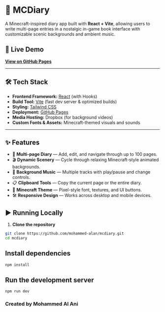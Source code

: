 # 📖 MCDiary

A Minecraft-inspired diary app built with **React + Vite**, allowing users to write multi-page entries in a nostalgic in-game book interface with customizable scenic backgrounds and ambient music.

## 🚀 Live Demo
[**View on GitHub Pages**](https://mohammed-alan.github.io/mcdiary/)

---

## 🛠️ Tech Stack

- **Frontend Framework:** [React](https://reactjs.org/) (with Hooks)
- **Build Tool:** [Vite](https://vitejs.dev/) (fast dev server & optimized builds)
- **Styling:** [Tailwind CSS](https://tailwindcss.com/)
- **Deployment:** [GitHub Pages](https://pages.github.com/)
- **Media Hosting:** Dropbox (for background videos)
- **Custom Fonts & Assets:** Minecraft-themed visuals and sounds

---

## ✨ Features

- 📄 **Multi-page Diary** — Add, edit, and navigate through up to 100 pages.
- 🎬 **Dynamic Scenery** — Cycle through relaxing Minecraft-style animated backgrounds.
- 🎵 **Background Music** — Multiple tracks with play/pause and change controls.
- 📋 **Clipboard Tools** — Copy the current page or the entire diary.
- 🎨 **Minecraft Theme** — Pixel-style font, textures, and UI buttons.
- 🛠 **Responsive Design** — Works across desktop and mobile devices.


## ▶️ Running Locally

1. **Clone the repository**
```bash
git clone https://github.com/mohammed-alan/mcdiary.git
cd mcdiary
```
## Install dependencies

```bash
npm install
```
## Run the development server

```bash
npm run dev
```


### Created by Mohammed Al Ani



